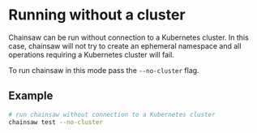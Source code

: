 # Running without a cluster

Chainsaw can be run without connection to a Kubernetes cluster.
In this case, chainsaw will not try to create an ephemeral namespace and all operations requiring a Kubernetes cluster will fail.

To run chainsaw in this mode pass the `--no-cluster` flag.

## Example

```bash
# run chainsaw without connection to a Kubernetes cluster
chainsaw test --no-cluster
```
